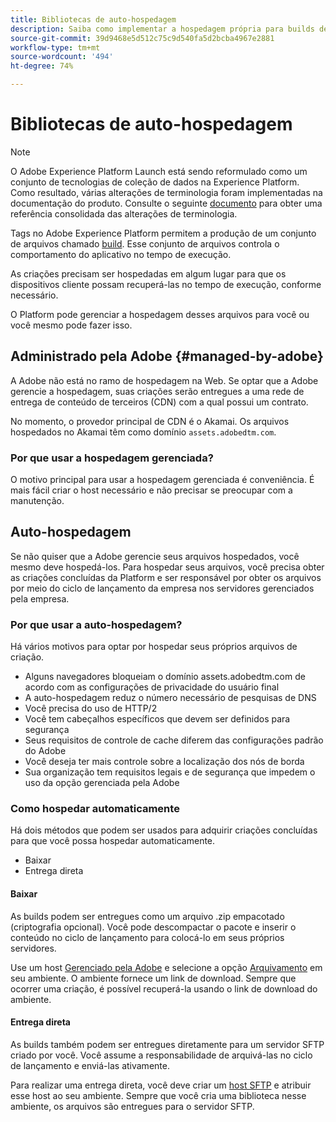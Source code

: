 ```yaml
---
title: Bibliotecas de auto-hospedagem
description: Saiba como implementar a hospedagem própria para builds de bibliotecas de tags no Adobe Experience Platform.
source-git-commit: 39d9468e5d512c75c9d540fa5d2bcba4967e2881
workflow-type: tm+mt
source-wordcount: '494'
ht-degree: 74%

---
```


# Bibliotecas de auto-hospedagem

>[!NOTE]
>
>O Adobe Experience Platform Launch está sendo reformulado como um conjunto de tecnologias de coleção de dados na Experience Platform. Como resultado, várias alterações de terminologia foram implementadas na documentação do produto. Consulte o seguinte [documento](../../../term-updates.md) para obter uma referência consolidada das alterações de terminologia.

Tags no Adobe Experience Platform permitem a produção de um conjunto de arquivos chamado [build](../builds.md). Esse conjunto de arquivos controla o comportamento do aplicativo no tempo de execução.

As criações precisam ser hospedadas em algum lugar para que os dispositivos cliente possam recuperá-las no tempo de execução, conforme necessário.

O Platform pode gerenciar a hospedagem desses arquivos para você ou você mesmo pode fazer isso.

## Administrado pela Adobe {#managed-by-adobe}

A Adobe não está no ramo de hospedagem na Web. Se optar que a Adobe gerencie a hospedagem, suas criações serão entregues a uma rede de entrega de conteúdo de terceiros (CDN) com a qual possui um contrato.

No momento, o provedor principal de CDN é o Akamai. Os arquivos hospedados no Akamai têm como domínio `assets.adobedtm.com`. 

### Por que usar a hospedagem gerenciada?

O motivo principal para usar a hospedagem gerenciada é conveniência. É mais fácil criar o host necessário e não precisar se preocupar com a manutenção.

## Auto-hospedagem

Se não quiser que a Adobe gerencie seus arquivos hospedados, você mesmo deve hospedá-los. Para hospedar seus arquivos, você precisa obter as criações concluídas da Platform e ser responsável por obter os arquivos por meio do ciclo de lançamento da empresa nos servidores gerenciados pela empresa.

### Por que usar a auto-hospedagem?

Há vários motivos para optar por hospedar seus próprios arquivos de criação.

* Alguns navegadores bloqueiam o domínio assets.adobedtm.com de acordo com as configurações de privacidade do usuário final
* A auto-hospedagem reduz o número necessário de pesquisas de DNS
* Você precisa do uso de HTTP/2
* Você tem cabeçalhos específicos que devem ser definidos para segurança
* Seus requisitos de controle de cache diferem das configurações padrão do Adobe
* Você deseja ter mais controle sobre a localização dos nós de borda
* Sua organização tem requisitos legais e de segurança que impedem o uso da opção gerenciada pela Adobe

### Como hospedar automaticamente

Há dois métodos que podem ser usados para adquirir criações concluídas para que você possa hospedar automaticamente.

* Baixar
* Entrega direta

#### Baixar

As builds podem ser entregues como um arquivo .zip empacotado (criptografia opcional). Você pode descompactar o pacote e inserir o conteúdo no ciclo de lançamento para colocá-lo em seus próprios servidores.

Use um host [Gerenciado pela Adobe](self-hosting-libraries.md) e selecione a opção [Arquivamento](../environments.md) em seu ambiente. O ambiente fornece um link de download. Sempre que ocorrer uma criação, é possível recuperá-la usando o link de download do ambiente.

#### Entrega direta

As builds também podem ser entregues diretamente para um servidor SFTP criado por você. Você assume a responsabilidade de arquivá-las no ciclo de lançamento e enviá-las ativamente.

Para realizar uma entrega direta, você deve criar um [host SFTP](sftp-host.md) e atribuir esse host ao seu ambiente. Sempre que você cria uma biblioteca nesse ambiente, os arquivos são entregues para o servidor SFTP.
